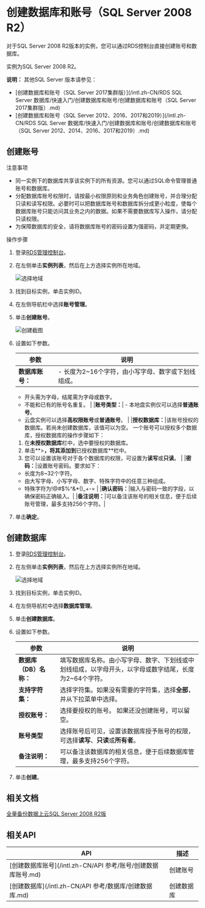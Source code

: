 # 创建数据库和账号（SQL Server 2008 R2）

对于SQL Server 2008 R2版本的实例，您可以通过RDS控制台直接创建账号和数据库。

实例为SQL Server 2008 R2。

**说明：** 其他SQL Server 版本请参见：

-   [创建数据库和账号（SQL Server 2017集群版）](/intl.zh-CN/RDS SQL Server 数据库/快速入门/创建数据库和账号/创建数据库和账号（SQL Server 2017集群版）.md)
-   [创建数据库和账号（SQL Server 2012、2016、2017和2019）](/intl.zh-CN/RDS SQL Server 数据库/快速入门/创建数据库和账号/创建数据库和账号（SQL Server 2012、2014、2016、2017和2019）.md)

## 创建账号

注意事项

-   同一实例下的数据库共享该实例下的所有资源。您可以通过SQL命令管理普通账号和数据库。
-   分配数据库账号权限时，请按最小权限原则和业务角色创建账号，并合理分配只读和读写权限。必要时可以把数据库账号和数据库拆分成更小粒度，使每个数据库账号只能访问其业务之内的数据。如果不需要数据库写入操作，请分配只读权限。
-   为保障数据库的安全，请将数据库账号的密码设置为强密码，并定期更换。

操作步骤

1.  登录[RDS管理控制台](https://rds.console.aliyun.com/)。

2.  在左侧单击**实例列表**，然后在上方选择实例所在地域。

    ![选择地域](https://static-aliyun-doc.oss-accelerate.aliyuncs.com/assets/img/zh-CN/3074469951/p36543.png)

3.  找到目标实例，单击实例ID。

4.  在左侧导航栏中选择**账号管理**。

5.  单击**创建账号**。

    ![创建截图](https://static-aliyun-doc.oss-accelerate.aliyuncs.com/assets/img/zh-CN/4812485061/p42073.png)

6.  设置如下参数。

    |参数|说明|
    |--|--|
    |**数据库账号：**|    -   长度为2~16个字符，由小写字母、数字或下划线组成。
    -   开头需为字母，结尾需为字母或数字。
    -   不能和已有的账号名重复。 |
    |**账号类型：**|    -   本地盘实例仅可以选择**普通账号**。
    -   云盘实例可以选择**高权限账号**或**普通账号**。 |
    |**授权数据库：**|该账号授权的数据库。若尚未创建数据库，该值可以为空。 一个账号可以授权多个数据库，授权数据库的操作步骤如下：

    1.  在**未授权数据库**栏中，选中要授权的数据库。
    2.  单击**\>**，将其添加到**已授权数据库**栏中。
    3.  您可以设置该账号对于各个数据库的权限，可设置为**读写**或**只读**。 |
    |**密码：**|设置账号密码。要求如下：

    -   长度为8~32个字符。
    -   由大写字母、小写字母、数字、特殊字符中的任意三种组成。
    -   特殊字符为!@\#$%^&\*\(\)\_+-= |
    |**确认密码：**|输入与密码一致的字段，以确保密码正确输入。|
    |**备注说明：**|可以备注该账号的相关信息，便于后续账号管理，最多支持256个字符。|

7.  单击**确定**。


## 创建数据库

1.  登录[RDS管理控制台](https://rds.console.aliyun.com/)。

2.  在左侧单击**实例列表**，然后在上方选择实例所在地域。

    ![选择地域](https://static-aliyun-doc.oss-accelerate.aliyuncs.com/assets/img/zh-CN/3074469951/p36543.png)

3.  找到目标实例，单击实例ID。

4.  在左侧导航栏中选择**数据库管理**。

5.  单击**创建数据库**。

6.  设置如下参数。

    |参数|说明|
    |--|--|
    |**数据库（DB）名称：**|填写数据库名称。由小写字母、数字、下划线或中划线组成，以字母开头，以字母或数字结尾，长度为2~64个字符。|
    |**支持字符集：**|选择字符集。如果没有需要的字符集，选择**全部**，并从下拉菜单中选择。|
    |**授权账号：**|选择要授权的账号。 如果还没创建账号，可以留空。 |
    |**账号类型**|选择账号后可见，设置该数据库授予账号的权限，可选择**读写**、**只读**或**所有者**。|
    |**备注说明：**|可以备注该数据库的相关信息，便于后续数据库管理，最多支持256个字符。|

7.  单击**创建**。


## 相关文档

[全量备份数据上云SQL Server 2008 R2版]()

## 相关API

|API|描述|
|---|--|
|[创建数据库账号](/intl.zh-CN/API 参考/账号/创建数据库账号.md)|创建账号|
|[创建数据库](/intl.zh-CN/API 参考/数据库/创建数据库.md)|创建数据库|

